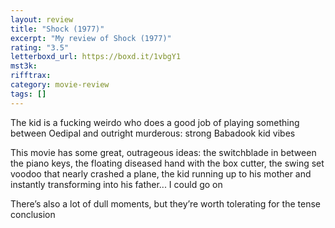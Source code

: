 ```yaml
---
layout: review
title: "Shock (1977)"
excerpt: "My review of Shock (1977)"
rating: "3.5"
letterboxd_url: https://boxd.it/1vbgY1
mst3k:
rifftrax:
category: movie-review
tags: []
---
```


The kid is a fucking weirdo who does a good job of playing something between Oedipal and outright murderous: strong Babadook kid vibes

This movie has some great, outrageous ideas: the switchblade in between the piano keys, the floating diseased hand with the box cutter, the swing set voodoo that nearly crashed a plane, the kid running up to his mother and instantly transforming into his father... I could go on

There’s also a lot of dull moments, but they’re worth tolerating for the tense conclusion
